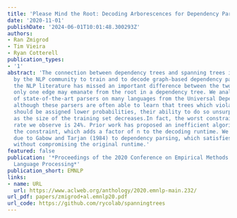 ```yaml
---
title: 'Please Mind the Root: Decoding Arborescences for Dependency Parsing'
date: '2020-11-01'
publishDate: '2024-06-01T10:01:48.300293Z'
authors:
- Ran Zmigrod
- Tim Vieira
- Ryan Cotterell
publication_types:
- '1'
abstract: 'The connection between dependency trees and spanning trees is exploited
  by the NLP community to train and to decode graph-based dependency parsers. However,
  the NLP literature has missed an important difference between the two structures:
  only one edge may emanate from the root in a dependency tree. We analyzed the output
  of state-of-the-art parsers on many languages from the Universal Dependency Treebank:
  although these parsers are often able to learn that trees which violate the constraint
  should be assigned lower probabilities, their ability to do so unsurprisingly de-grades
  as the size of the training set decreases.In fact, the worst constraint-violation
  rate we observe is 24%. Prior work has proposed an inefficient algorithm to enforce
  the constraint, which adds a factor of n to the decoding runtime. We adapt an algorithm
  due to Gabow and Tarjan (1984) to dependency parsing, which satisfies the constraint
  without compromising the original runtime.'
featured: false
publication: '*Proceedings of the 2020 Conference on Empirical Methods in Natural
  Language Processing*'
publication_short: EMNLP
links:
- name: URL
  url: https://www.aclweb.org/anthology/2020.emnlp-main.232/
url_pdf: papers/zmigrod+al.emnlp20.pdf
url_code: https://github.com/rycolab/spanningtrees
---
```


